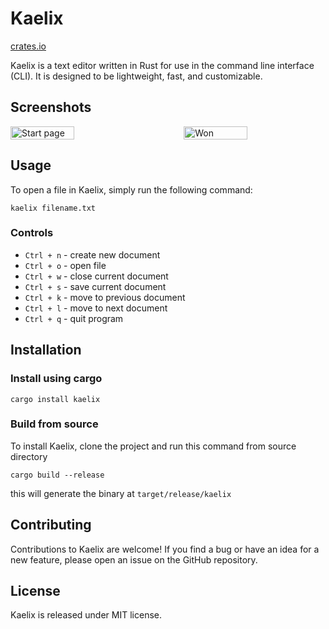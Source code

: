 # Kaelix

[crates.io](https://crates.io/crates/kaelix)

Kaelix is a text editor written in Rust for use in the command line interface (CLI). It is designed to be lightweight, fast, and customizable.

## Screenshots
<div style="display: flex; justify-content: space-between;">
  <img alt="Start page" src="https://github.com/Diwakar-Gupta/kaelix/assets/39624018/e44c6def-d0ac-4ff0-a7e9-f6da4ec4ce44" width="45%">
  <img alt="Won" src="https://github.com/Diwakar-Gupta/kaelix/assets/39624018/7cb795df-6a8a-4d18-8a2b-a9e4d48fee61" width="45%">
</div>

## Usage

To open a file in Kaelix, simply run the following command:

```shell
kaelix filename.txt
```

### Controls

* `Ctrl + n` - create new document
* `Ctrl + o` - open file
* `Ctrl + w` - close current document
* `Ctrl + s` - save current document
* `Ctrl + k` - move to previous document
* `Ctrl + l` - move to next document
* `Ctrl + q` - quit program

## Installation

### Install using cargo

```shell
cargo install kaelix
```

### Build from source
To install Kaelix, clone the project and run this command from source directory

```shell
cargo build --release
```
this will generate the binary at `target/release/kaelix`

## Contributing

Contributions to Kaelix are welcome! If you find a bug or have an idea for a new feature, please open an issue on the GitHub repository.

## License

Kaelix is released under MIT license.
